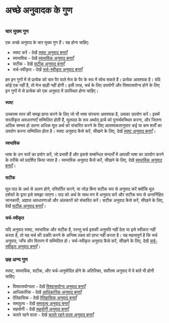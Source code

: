# अच्छे अनुवादक के गुण

 #

### चार मुख्य गुण

एक अच्छे अनुवाद के चार मुख्य गुण हैं। यह होना चाहिए:

* स्पष्ट करें - देखें [स्पष्ट अनुवाद बनाएँ](../guidelines-clear/01.md)
* स्वभाविक - देखें [स्वभाविक अनुवाद बनाएँ](../guidelines-natural/01.md)
* सटीक - देखें [सटीक अनुवाद बनाएँ](../guidelines-accurate/01.md)
* चर्च-स्वीकृत - देखें [चर्च-स्वीकृत अनुवाद बनाएँ](../guidelines-church-approved/01.md)

हम इन गुणों में से प्रत्येक को चार पैर वाले मेज के पैर के रूप में सोच सकते हैं। प्रत्येक आवश्यक है। यदि कोई एक नहीं है, तो मेज खड़ी नहीं होगी। इसी तरह, चर्च के लिए उपयोगी और विश्वासयोग्य होने के लिए इन गुणों में से प्रत्येक को एक अनुवाद में उपस्थित होना चाहिए।

#### स्पष्ट

उच्चत्तम स्तर की समझ प्राप्त करने के लिए जो भी भाषा संरचना आवश्यक है, उसका उपयोग करें। इसमें सरलीकृत अवधारणाएँ सम्मिलित होती हैं, मूलपाठ के रूप अर्थात् ढ़ाचें को पुनर्व्यवस्थित करना, और जितना अदिक सम्भव हो उतना अधिक मूल अर्थ को संचारित करने के लिए आवश्यकतानुसार कई या कम शर्तों का उपयोग करना सम्मिलित होता है। स्पष्ट अनुवाद कैसे करें, सीखने के लिए, देखें [स्पष्ट अनुवाद बनाएँ](../guidelines-clear/01.md)।

#### स्वभाविक

भाषा के उन रूपों का प्रयोग करें, जो प्रभावी हैं और इससे सम्बन्धित सन्दर्भों में आपकी भाषा का उपयोग करने के तरीके को प्रदर्शित किया जाता है। स्वभाविक अनुवाद कैसे करें, सीखने के लिए, देखें [स्वभाविक अनुवाद बनाएँ](../guidelines-natural/01.md)।

#### सटीक

मूल पाठ के अर्थ से अलग होने, परिवर्तित करने, या जोड़ बिना सटीक रूप से अनुवाद करें क्योंकि मूल दर्शकों के द्वारा इसे समझा जाएगा। पाठ को अर्थ के साथ मन में अनुवाद करें और सटीक रूप से अन्तर्निहित जानकारी, अज्ञात अवधारणाओं और अंलकारों को संचारित करें। सटीक अनुवाद कैसे करें, सीखने के लिए, देखें [सटीक अनुवाद बनाएँ](../guidelines-accurate/01.md)।

#### चर्च-स्वीकृत

यदि अनुवाद स्पष्ट, स्वभाविक और सटीक है, परन्तु चर्च इसकी अनुमति नहीं देता या इसे स्वीकार नहीं करता है, तो यह चर्च की उन्नति करने के अन्तिम लक्ष्य को प्राप्त नहीं करता है। यह महत्वपूर्ण है कि चर्च अनुवाद, जाँच और वितरण में सम्मिलित हो। चर्च-स्वीकृत अनुवाद कैसे करें, सीखने के लिए, देखें [चर्च-स्वीकृत अनुवाद बनाएँ](../guidelines-church-approved/01.md)।

### छह अन्य गुण

स्पष्ट, स्वभाविक, सटीक, और चर्च-अनुमोदित होने के अतिरिक्त, सर्वोत्तम अनुवाद में ये बातें भी होनी चाहिए:

* विश्वासयोग्यता - देखें [विश्वासयोग्य अनुवाद बनाएँ](../guidelines-faithful/01.md)
* आधिकारिक - देखें [आधिकारिक अनुवाद बनाएँ](../guidelines-authoritative/01.md)
* ऐतिहासिक - देखें [ऐतिहासिक अनुवाद बनाएँ](../guidelines-historical/01.md)
* समतुल्य - देखें [समतुल्य अनुवाद बनाएँ](../guidelines-equal/01.md)
* सहयोगी - देखें  [सहयोगी अनुवाद बनाएँ](../guidelines-collaborative/01.md)
* चलते रहने वाला - देखें  [चलते रहने वाला अनुवाद बनाएँ](../guidelines-ongoing/01.md)
